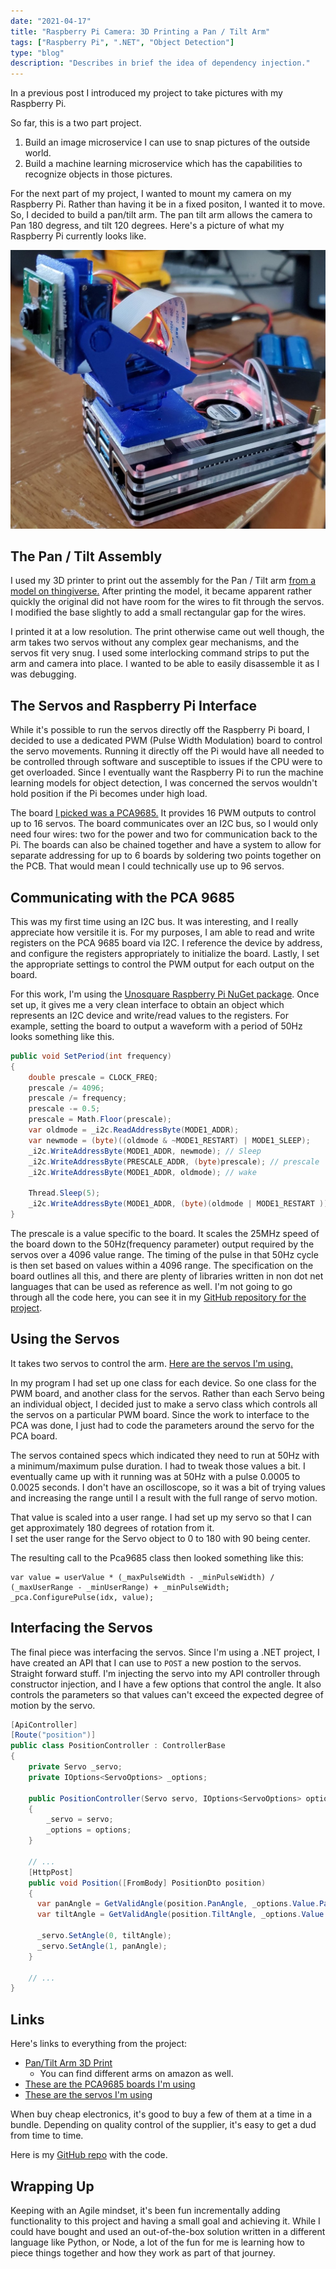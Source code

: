 ```yaml
---
date: "2021-04-17"
title: "Raspberry Pi Camera: 3D Printing a Pan / Tilt Arm"
tags: ["Raspberry Pi", ".NET", "Object Detection"]
type: "blog"
description: "Describes in brief the idea of dependency injection."
---
```


In a previous post I introduced my project to take pictures with my Raspberry Pi.

So far, this is a two part project.
1. Build an image microservice I can use to snap pictures of the outside world.
2. Build a machine learning microservice which has the capabilities to recognize objects in those pictures.

For the next part of my project, I wanted to mount my camera on my Raspberry Pi.
Rather than having it be in a fixed positon, I wanted it to move.
So, I decided to build a pan/tilt arm.
The pan tilt arm allows the camera to Pan 180 degress, and tilt 120 degrees.
Here's a picture of what my Raspberry Pi currently looks like.

![Pi Camera with Pan ](./images/pi-camera-with-servo.jpg)

## The Pan / Tilt Assembly

I used my 3D printer to print out the assembly for the Pan / Tilt arm [from a model on thingiverse.](https://www.thingiverse.com/thing:4710301)
After printing the model, it became apparent rather quickly the original did not have room for the wires to fit through the servos.
I modified the base slightly to add a small rectangular gap for the wires.

I printed it at a low resolution.
The print otherwise came out well though, the arm takes two servos without any complex gear mechanisms, and the servos fit very snug.
I used some interlocking command strips to put the arm and camera into place.
I wanted to be able to easily disassemble it as I was debugging.

## The Servos and Raspberry Pi Interface

While it's possible to run the servos directly off the Raspberry Pi board, I decided to use a dedicated PWM (Pulse Width Modulation) board to control the servo movements.
Running it directly off the Pi would have all needed to be controlled through software and susceptible to issues if the CPU were to get overloaded.
Since I eventually want the Raspberry Pi to run the machine learning models for object detection, I was concerned the servos wouldn't hold position if the Pi becomes under high load.

The board [I picked was a PCA9685.](https://www.amazon.com/gp/product/B07WS5XY63)
It provides 16 PWM outputs to control up to 16 servos.
The board communicates over an I2C bus, so I would only need four wires: two for the power and two for communication back to the Pi.
The boards can also be chained together and have a system to allow for separate addressing for up to 6 boards by soldering two points together on the PCB.
That would mean I could technically use up to 96 servos.

## Communicating with the PCA 9685

This was my first time using an I2C bus.
It was interesting, and I really appreciate how versitile it is.
For my purposes, I am able to read and write registers on the PCA 9685 board via I2C.
I reference the device by address, and configure the registers appropriately to initialize the board.
Lastly, I set the appropriate settings to control the PWM output for each output on the board.

For this work, I'm using the [Unosquare Raspberry Pi NuGet package](https://www.nuget.org/packages/Unosquare.Raspberry.IO).
Once set up, it gives me a very clean interface to obtain an object which represents an I2C device and write/read values to the registers.
For example, setting the board to output a waveform with a period of 50Hz looks something like this.

```csharp
public void SetPeriod(int frequency)
{
    double prescale = CLOCK_FREQ;
    prescale /= 4096; 
    prescale /= frequency;
    prescale -= 0.5;
    prescale = Math.Floor(prescale);
    var oldmode = _i2c.ReadAddressByte(MODE1_ADDR);
    var newmode = (byte)((oldmode & ~MODE1_RESTART) | MODE1_SLEEP);
    _i2c.WriteAddressByte(MODE1_ADDR, newmode); // Sleep
    _i2c.WriteAddressByte(PRESCALE_ADDR, (byte)prescale); // prescale
    _i2c.WriteAddressByte(MODE1_ADDR, oldmode); // wake
    
    Thread.Sleep(5);
    _i2c.WriteAddressByte(MODE1_ADDR, (byte)(oldmode | MODE1_RESTART ));
}
```

The prescale is a value specific to the board.
It scales the 25MHz speed of the board down to the 50Hz(frequency parameter) output required by the servos over a 4096 value range.
The timing of the pulse in that 50Hz cycle is then set based on values within a 4096 range.
The specification on the board outlines all this, and there are plenty of libraries written in non dot net languages that can be used as reference as well.
I'm not going to go through all the code here, you can see it in my [GitHub repository for the project](https://github.com/jerhon/hs-pi-camera-service).

## Using the Servos

It takes two servos to control the arm.
[Here are the servos I'm using.](https://www.amazon.com/gp/product/B07L2SF3R4)

In my program I had set up one class for each device.
So one class for the PWM board, and another class for the servos.
Rather than each Servo being an individual object, I decided just to make a servo class which controls all the servos on a particular PWM board.
Since the work to interface to the PCA was done, I just had to code the parameters around the servo for the PCA board.

The servos contained specs which indicated they need to run at 50Hz with a minimum/maximum pulse duration.
I had to tweak those values a bit.
I eventually came up with it running was at 50Hz with a pulse 0.0005 to 0.0025 seconds.
I don't have an oscilloscope, so it was a bit of trying values and increasing the range until I a result with the full range of servo motion.

That value is scaled into a user range.
I had set up my servo so that I can get approximately 180 degrees of rotation from it.  
I set the user range for the Servo object to 0 to 180 with 90 being center.

The resulting call to the Pca9685 class then looked something like this:

```
var value = userValue * (_maxPulseWidth - _minPulseWidth) / (_maxUserRange - _minUserRange) + _minPulseWidth;
_pca.ConfigurePulse(idx, value);
```

## Interfacing the Servos

The final piece was interfacing the servos.
Since I'm using a .NET project, I have created an API that I can use to `POST` a new postion to the servos.
Straight forward stuff.
I'm injecting the servo into my API controller through constructor injection, and I have a few options that control the angle.
It also controls the parameters so that values can't exceed the expected degree of motion by the servo.

```csharp
[ApiController]
[Route("position")]
public class PositionController : ControllerBase
{
    private Servo _servo;
    private IOptions<ServoOptions> _options;
    
    public PositionController(Servo servo, IOptions<ServoOptions> options)
    {
        _servo = servo;
        _options = options;
    }
    
    // ...
    [HttpPost]
    public void Position([FromBody] PositionDto position)
    {
      var panAngle = GetValidAngle(position.PanAngle, _options.Value.PanMin, _options.Value.PanMax);
      var tiltAngle = GetValidAngle(position.TiltAngle, _options.Value.TiltMin, _options.Value.TiltMax);
      
      _servo.SetAngle(0, tiltAngle);
      _servo.SetAngle(1, panAngle);
    }
    
    // ...
}
```


##  Links

Here's links to everything from the project:

* [Pan/Tilt Arm 3D Print](https://www.thingiverse.com/thing:4710301)
  * You can find different arms on amazon as well.
* [These are the PCA9685 boards I'm using](https://www.amazon.com/gp/product/B07WS5XY63)
* [These are the servos I'm using](https://www.amazon.com/gp/product/B07L2SF3R4)

When buy cheap electronics, it's good to buy a few of them at a time in a bundle.
Depending on quality control of the supplier, it's easy to get a dud from time to time.

Here is my [GitHub repo](https://github.com/jerhon/hs-pi-camera-service) with the code.

## Wrapping Up

Keeping with an Agile mindset, it's been fun incrementally adding functionality to this project and having a small goal and achieving it.
While I could have bought and used an out-of-the-box solution written in a different language like Python, or Node, a lot of the fun for me is learning how to piece things together and how they work as part of that journey.
